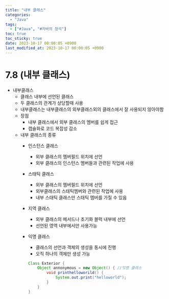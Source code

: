 ```yaml
---
title: "내부 클래스"
categories:
  - "Java"
tags:
  - ["#Java", "#자바의 정석"]
toc: true
toc_sticky: true
date: 2023-10-17 00:00:05 +0900
last_modified_at: 2023-10-17 00:00:05 +0900
---
```

# 7.8 (내부 클래스)

- 내부클래스
    - 클래스 내부에 선언된 클래스
    - 두 클래스의 관계가 상당할때 사용
    - 내부클래스는 내부클래스의 외부클래스외의 클래스에서 잘 사용되지 않아야함
    - 장점
        - 내부 클래스에서 외부 클래스의 멤버를 쉽게 접근
        - 캡슐화로 코드 복잡성 감소
    - 내부 클래스의 종류
        - 인스턴스 클래스
            - 외부 클래스의 멤버필드 위치에 선언
            - 외부 클래스의 인스턴스 멤버들과 관련된 작업에 사용
        - 스태틱 클래스
            - 외부 클래스의 멤버필드 위치에 선언
            - 외부클래스의 스태틱멤버와 관련된 작업에 사용
            - 내부 스태틱 클래스만 스태틱 멤버를 가질 수 있음
        - 지역 클래스
            - 외부 클래스의 메서드나 초기화 블럭 내부에 선언
            - 선언된 영역 내부에서만 사용가능
        - 익명 클래스
            - 클래스의 선언과 객체의 생성을 동시에 진행
            - 오직 하나의 객체만 생성 가능
            
            ```java
            Class Exterior {
            	Object annonymous = new Object() { //익명 클래스
            		void printhelloworild() {
            			System.out.print("helloworld");
            		}
            	}
            }
            ```
